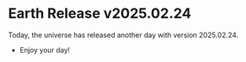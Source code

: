 # Earth Release v2025.02.24
Today, the universe has released another day with version 2025.02.24.
- Enjoy your day!
